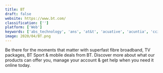```yaml
---
title: BT
draft: false 
website: https://www.bt.com/
classification: ['']
platform: ['Web']
keywords: ['abs_technology', 'ans', 'at&t', 'acuative', 'acuntia', 'cci_systems', 'cdw', 'compucom', 'computex', 'convergeone', 'core', 'iron_bow', 'oneneck_it_solutions', 'sps', 'sirius', 'softchoice', 'eplus']
image: 2020/04/BT.png
---
```

Be there for the moments that matter with superfast fibre broadband, TV packages, BT Sport & mobile deals from BT. Discover more about what our products can offer you, manage your account & get help when you need it online today.